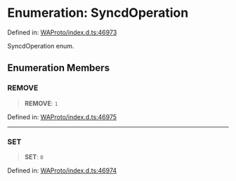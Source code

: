 # Enumeration: SyncdOperation

Defined in: [WAProto/index.d.ts:46973](https://github.com/Fokusdotid/Baileys/blob/acae94a55f1d32612d8d312d52b001d93f2ac5e2/WAProto/index.d.ts#L46973)

SyncdOperation enum.

## Enumeration Members

### REMOVE

> **REMOVE**: `1`

Defined in: [WAProto/index.d.ts:46975](https://github.com/Fokusdotid/Baileys/blob/acae94a55f1d32612d8d312d52b001d93f2ac5e2/WAProto/index.d.ts#L46975)

***

### SET

> **SET**: `0`

Defined in: [WAProto/index.d.ts:46974](https://github.com/Fokusdotid/Baileys/blob/acae94a55f1d32612d8d312d52b001d93f2ac5e2/WAProto/index.d.ts#L46974)
